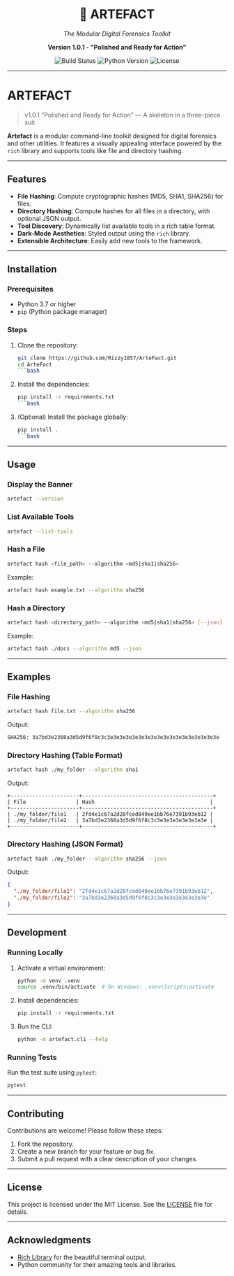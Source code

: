<h1 align="center">🧠 ARTEFACT</h1>
<p align="center"><i>The Modular Digital Forensics Toolkit</i></p>
<p align="center"><b>Version 1.0.1 - "Polished and Ready for Action"</b></p>
<p align="center">
  <img src="https://img.shields.io/badge/build-passing-brightgreen?style=flat-square" alt="Build Status"/>
  <img src="https://img.shields.io/badge/python-3.7+-blue?style=flat-square" alt="Python Version"/>
  <img src="https://img.shields.io/badge/license-MIT-yellow?style=flat-square" alt="License"/>
</p>

---

# ARTEFACT
>
> v1.0.1 "Polished and Ready for Action" — A skeleton in a three-piece suit.

**Artefact** is a modular command-line toolkit designed for digital forensics and other utilities. It features a visually appealing interface powered by the `rich` library and supports tools like file and directory hashing.

---

## Features

- **File Hashing**: Compute cryptographic hashes (MD5, SHA1, SHA256) for files.
- **Directory Hashing**: Compute hashes for all files in a directory, with optional JSON output.
- **Tool Discovery**: Dynamically list available tools in a rich table format.
- **Dark-Mode Aesthetics**: Styled output using the `rich` library.
- **Extensible Architecture**: Easily add new tools to the framework.

---

## Installation

### Prerequisites

- Python 3.7 or higher
- `pip` (Python package manager)

### Steps

1. Clone the repository:

   ```bash
   git clone https://github.com/Rizzy1857/ArteFact.git
   cd ArteFact
   ```bash

2. Install the dependencies:

   ```bash
   pip install -r requirements.txt
   ```bash

3. (Optional) Install the package globally:

   ```bash
   pip install .
   ```bash

---

## Usage

### Display the Banner

```bash
artefact --version
```

### List Available Tools

```bash
artefact --list-tools
```

### Hash a File

```bash
artefact hash <file_path> --algorithm <md5|sha1|sha256>
```

Example:

```bash
artefact hash example.txt --algorithm sha256
```

### Hash a Directory

```bash
artefact hash <directory_path> --algorithm <md5|sha1|sha256> [--json]
```

Example:

```bash
artefact hash ./docs --algorithm md5 --json
```

---

## Examples

### File Hashing

```bash
artefact hash file.txt --algorithm sha256
```

Output:

```bash
SHA256: 3a7bd3e2360a3d5d9f6f8c3c3e3e3e3e3e3e3e3e3e3e3e3e3e3e3e3e3e3e
```

### Directory Hashing (Table Format)

```bash
artefact hash ./my_folder --algorithm sha1
```

Output:

```
+----------------------+------------------------------------------+
| File                | Hash                                     |
+----------------------+------------------------------------------+
| ./my_folder/file1   | 2fd4e1c67a2d28fced849ee1bb76e7391b93eb12 |
| ./my_folder/file2   | 3a7bd3e2360a3d5d9f6f8c3c3e3e3e3e3e3e3e3e |
+----------------------+------------------------------------------+
```

### Directory Hashing (JSON Format)

```bash
artefact hash ./my_folder --algorithm sha256 --json
```

Output:

```json
{
  "./my_folder/file1": "2fd4e1c67a2d28fced849ee1bb76e7391b93eb12",
  "./my_folder/file2": "3a7bd3e2360a3d5d9f6f8c3c3e3e3e3e3e3e3e3e"
}
```

---

## Development

### Running Locally

1. Activate a virtual environment:

   ```bash
   python -m venv .venv
   source .venv/bin/activate  # On Windows: .venv\Scripts\activate
   ```

2. Install dependencies:

   ```bash
   pip install -r requirements.txt
   ```

3. Run the CLI:

   ```bash
   python -m artefact.cli --help
   ```

### Running Tests

Run the test suite using `pytest`:

```bash
pytest
```

---

## Contributing

Contributions are welcome! Please follow these steps:

1. Fork the repository.
2. Create a new branch for your feature or bug fix.
3. Submit a pull request with a clear description of your changes.

---

## License

This project is licensed under the MIT License. See the [LICENSE](LICENSE) file for details.

---

## Acknowledgments

- [Rich Library](https://github.com/Textualize/rich) for the beautiful terminal output.
- Python community for their amazing tools and libraries.
